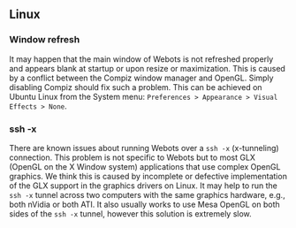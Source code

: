 ## Linux

### Window refresh

It may happen that the main window of Webots is not refreshed properly and
appears blank at startup or upon resize or maximization. This is caused by a
conflict between the Compiz window manager and OpenGL. Simply disabling Compiz
should fix such a problem. This can be achieved on Ubuntu Linux from the System
menu: `Preferences > Appearance > Visual Effects > None`.

### ssh -x

There are known issues about running Webots over a `ssh -x` (x-tunneling)
connection. This problem is not specific to Webots but to most GLX (OpenGL on
the X Window system) applications that use complex OpenGL graphics. We think
this is caused by incomplete or defective implementation of the GLX support in
the graphics drivers on Linux. It may help to run the `ssh -x` tunnel across two
computers with the same graphics hardware, e.g., both nVidia or both ATI. It
also usually works to use Mesa OpenGL on both sides of the `ssh -x` tunnel,
however this solution is extremely slow.

